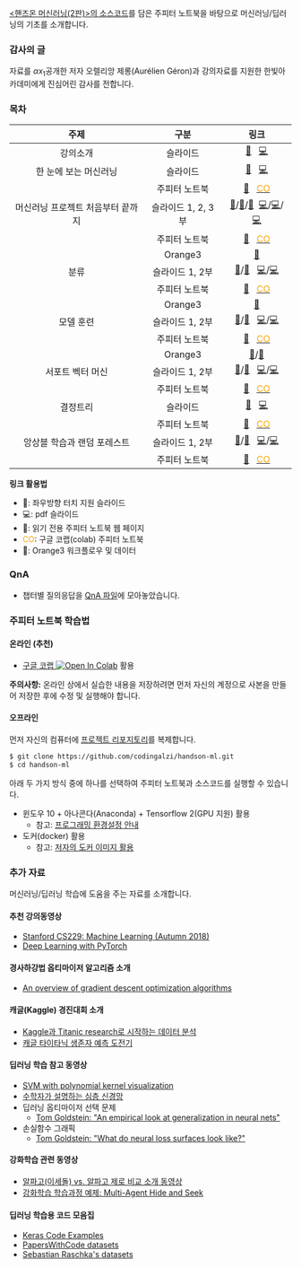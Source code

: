 <script src="https://raw.githubusercontent.com/codingalzi/handson-ml2/master/_includes/mathjax_support.html"></script>

[&lt;핸즈온 머신러닝(2판)&gt;의 소스코드](https://github.com/ageron/handson-ml2)를 
담은 주피터 노트북을 바탕으로 머신러닝/딥러닝의 기초를 소개합니다.

### 감사의 글

자료를 $\alpha x_1$공개한 저자 오렐리앙 제롱(Aur&eacute;lien G&eacute;ron)과 강의자료를 지원한 한빛아카데미에게 진심어린 감사를 전합니다.

### 목차

| 주제 | 구분 | 링크 |
| :--: | :--: | :--: |
| 강의소개 | 슬라이드 | [&#x1F4F1;](./slides/handson-ml2-00.slides.html) &nbsp; [&#x1F4BB;](./slides/handson-ml2-00-slides.pdf) |
| 한 눈에 보는 머신러닝 | 슬라이드 | [&#x1F4F1;](./slides/handson-ml2-01.slides.html) &nbsp; [&#x1F4BB;](./slides/handson-ml2-01-slides.pdf) |
| | 주피터 노트북 | [&#x1F4D9;](./notebooks/handson-ml2-01.html) &nbsp; [<span style="color: orange;">CO</span>](https://colab.research.google.com/github/codingalzi/handson-ml2/blob/master/notebooks/handson-ml2-01.ipynb) |
| 머신러닝 프로젝트 처음부터 끝까지 | 슬라이드 1, 2, 3부 | [&#x1F4F1;](./slides/handson-ml2-02a.slides.html)/[&#x1F4F1;](./slides/handson-ml2-02b.slides.html)/[&#x1F4F1;](./slides/handson-ml2-02c.slides.html) &nbsp;[&#x1F4BB;](./slides/handson-ml2-02a-slides.pdf)/[&#x1F4BB;](./slides/handson-ml2-02b-slides.pdf)/[&#x1F4BB;](./slides/handson-ml2-02c-slides.pdf) |
| | 주피터 노트북 | [&#x1F4D9;](./notebooks/handson-ml2-02.html) &nbsp; [<span style="color: orange;">CO</span>](https://colab.research.google.com/github/codingalzi/handson-ml2/blob/master/notebooks/handson-ml2-02.ipynb) |
| | Orange3 | [&#x1F34A;](https://raw.githubusercontent.com/codingalzi/handson-ml2/master/orange3/housing/housing.zip) |
| 분류 | 슬라이드 1, 2부| [&#x1F4F1;](./slides/handson-ml2-03a.slides.html)/[&#x1F4F1;](./slides/handson-ml2-03b.slides.html) &nbsp; [&#x1F4BB;](./slides/handson-ml2-03a-slides.pdf)/[&#x1F4BB;](./slides/handson-ml2-03b-slides.pdf) |
| | 주피터 노트북 | [&#x1F4D9;](./notebooks/handson-ml2-03.html) &nbsp; [<span style="color: orange;">CO</span>](https://colab.research.google.com/github/codingalzi/handson-ml2/blob/master/notebooks/handson-ml2-03.ipynb) |
| | Orange3 | [&#x1F34A;](https://raw.githubusercontent.com/codingalzi/handson-ml2/master/orange3/mnist/mnist.zip) |
| 모델 훈련 | 슬라이드 1, 2부 | [&#x1F4F1;](./slides/handson-ml2-04a.slides.html)/[&#x1F4F1;](./slides/handson-ml2-04b.slides.html) &nbsp; [&#x1F4BB;](./slides/handson-ml2-04a-slides.pdf)/[&#x1F4BB;](./slides/handson-ml2-04b-slides.pdf) |
| | 주피터 노트북 | [&#x1F4D9;](./notebooks/handson-ml2-04.html) &nbsp; [<span style="color: orange;">CO</span>](https://colab.research.google.com/github/codingalzi/handson-ml2/blob/master/notebooks/handson-ml2-04.ipynb) |
| | Orange3 | [&#x1F34A;](https://raw.githubusercontent.com/codingalzi/handson-ml2/master/orange3/training_models/training_models.zip)/[&#x1F34A;](https://raw.githubusercontent.com/codingalzi/handson-ml2/master/orange3/iris/iris.zip) |
| 서포트 벡터 머신 | 슬라이드 1, 2부 | [&#x1F4F1;](./slides/handson-ml2-05a.slides.html)/[&#x1F4F1;](./slides/handson-ml2-05b.slides.html) &nbsp; [&#x1F4BB;](./slides/handson-ml2-05a-slides.pdf)/[&#x1F4BB;](./slides/handson-ml2-05b-slides.pdf) |
| | 주피터 노트북 | [&#x1F4D9;](./notebooks/handson-ml2-05.html) &nbsp; [<span style="color: orange;">CO</span>](https://colab.research.google.com/github/codingalzi/handson-ml2/blob/master/notebooks/handson-ml2-05.ipynb) |
| 결정트리 | 슬라이드 | [&#x1F4F1;](./slides/handson-ml2-06.slides.html) &nbsp; [&#x1F4BB;](./slides/handson-ml2-06-slides.pdf) |
| | 주피터 노트북 | [&#x1F4D9;](./notebooks/handson-ml2-06.html) &nbsp; [<span style="color: orange;">CO</span>](https://colab.research.google.com/github/codingalzi/handson-ml2/blob/master/notebooks/handson-ml2-06.ipynb) |
| 앙상블 학습과 랜덤 포레스트 | 슬라이드 1, 2부| [&#x1F4F1;](./slides/handson-ml2-07a.slides.html)/[&#x1F4F1;](./slides/handson-ml2-07b.slides.html) &nbsp; [&#x1F4BB;](./slides/handson-ml2-07a-slides.pdf)/[&#x1F4BB;](./slides/handson-ml2-07b-slides.pdf) |
| | 주피터 노트북 | [&#x1F4D9;](./notebooks/handson-ml2-07.html) &nbsp; [<span style="color: orange;">CO</span>](https://colab.research.google.com/github/codingalzi/handson-ml2/blob/master/notebooks/handson-ml2-07.ipynb) |

**링크 활용법**
* &#x1F4F1;: 좌우방향 터치 지원 슬라이드
* &#x1F4BB;: pdf 슬라이드
* &#x1F4D8;: 읽기 전용 주피터 노트북 웹 페이지
* <span style="color: orange;">CO</span>: 구글 코랩(colab) 주피터 노트북
* &#x1F34A;: Orange3 워크플로우 및 데이터

### QnA

* 챕터별 질의응답을 [QnA 파일](qna.md)에 모아놓았습니다.

### 주피터 노트북 학습법

#### 온라인 (추천)

* [구글 코랩 ](https://colab.research.google.com/github/codingalzi/handson-ml2/blob/master/)
<a href="https://colab.research.google.com/github/codingalzi/handson-ml2/blob/master/"><img src="https://colab.research.google.com/assets/colab-badge.svg" alt="Open In Colab"/></a> 활용

**주의사항:** 온라인 상에서 실습한 내용을 저장하려면 먼저 자신의 계정으로 사본을 만들어 저장한 후에 수정 및 실행해야 합니다.

#### 오프라인

먼저 자신의 컴퓨터에
[프로젝트 리포지토리](https://github.com/codingalzi/handson-ml2)를 
복제합니다.

```bash
$ git clone https://github.com/codingalzi/handson-ml.git
$ cd handson-ml
```

아래 두 가지 방식 중에 하나를 선택하여 주피터 노트북과 소스코드를 실행할 수 있습니다.

* 윈도우 10 + 아나콘다(Anaconda) + Tensorflow 2(GPU 지원) 활용
    * 참고: [프로그래밍 환경설정 안내](./INSTALL.md)
* 도커(docker) 활용
    * 참고: [저자의 도커 이미지 활용](https://github.com/ageron/handson-ml2/tree/master/docker)

### 추가 자료

머신러닝/딥러닝 학습에 도움을 주는 자료를 소개합니다.

#### 추천 강의동영상
- [Stanford CS229: Machine Learning (Autumn 2018)](https://www.youtube.com/watch?v=jGwO_UgTS7I&list=PLoROMvodv4rMiGQp3WXShtMGgzqpfVfbU)
- [Deep Learning with PyTorch](https://atcold.github.io/pytorch-Deep-Learning/)

#### 경사하강법 옵티마이저 알고리즘 소개
- [An overview of gradient descent optimization algorithms](https://ruder.io/optimizing-gradient-descent/index.html)

#### 캐글(Kaggle) 경진대회 소개
- [Kaggle과 Titanic research로 시작하는 데이터 분석](https://developers.ascentnet.co.jp/2017/11/24/kaggle-process-review/)
- [캐글 타이타닉 생존자 예측 도전기](https://cyc1am3n.github.io/2018/10/09/my-first-kaggle-competition_titanic.html)

#### 딥러닝 학습 참고 동영상
- [SVM with polynomial kernel visualization](https://www.youtube.com/watch?v=OdlNM96sHio&t=0s)
- [수학자가 설명하는 심층 신경망](https://www.youtube.com/playlist?list=PLZHQObOWTQDNU6R1_67000Dx_ZCJB-3pi)
- 딥러닝 옵티마이저 선택 문제
   - [Tom Goldstein: "An empirical look at generalization in neural nets"](https://youtu.be/kcVWAKf7UAg?t=1304)
- 손실함수 그래픽
   - [Tom Goldstein: "What do neural loss surfaces look like?"](https://youtu.be/78vq6kgsTa8?t=237)

#### 강화학습 관련 동영상
- [알파고(이세돌) vs. 알파고 제로 비교 소개 동영상](https://www.youtube.com/watch?v=MgowR4pq3e8)
- [강화학습 학습과정 예제: Multi-Agent Hide and Seek](https://www.youtube.com/watch?v=kopoLzvh5jY)

#### 딥러닝 학습용 코드 모음집

- [Keras Code Examples](https://keras.io/examples/)
- [PapersWithCode datasets](https://www.paperswithcode.com/datasets)
- [Sebastian Raschka's datasets](https://sebastianraschka.com/blog/2021/ml-dl-datasets.html)
